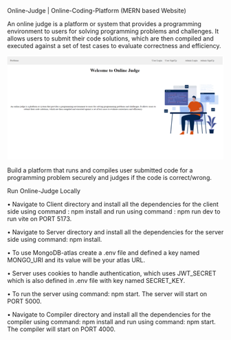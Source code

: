 Online-Judge | Online-Coding-Platform (MERN based Website)

An online judge is a platform or system that provides a programming environment to users for solving programming problems and challenges. It allows users to submit their code solutions, which are then compiled and executed against a set of test cases to evaluate correctness and efficiency.

![alt text](image.png)

Build a platform that runs and compiles user submitted code for a programming problem securely and judges if the code is correct/wrong.

Run Online-Judge Locally

•	Navigate to Client directory and install all the dependencies for the client side using command : npm install and run using command : npm run dev to run vite on PORT 5173.

•	Navigate to Server directory and install all the dependencies for the server side using command: npm install.

•	To use MongoDB-atlas create a .env file and defined a key named MONGO_URI and its value will be your atlas URL.

•	Server uses cookies to handle authentication, which uses JWT_SECRET which is also defined in .env file with key named SECRET_KEY.

•	To run the server using command: npm start. The server will start on PORT 5000.

•	Navigate to Compiler directory and install all the dependencies for the compiler using command: npm install and run using command: npm start. The compiler will start on PORT 4000.
